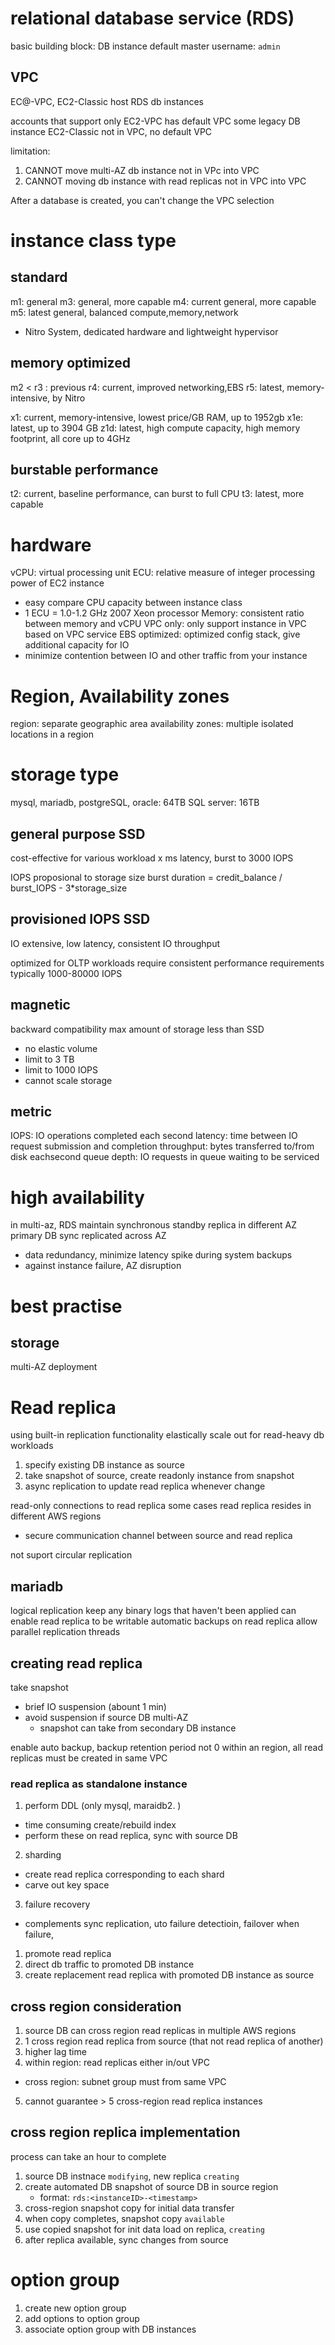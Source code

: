 # relational database service (RDS)
basic building block: DB instance
default master username: `admin`

## VPC
EC@-VPC, EC2-Classic host RDS db instances

accounts that support only EC2-VPC has default VPC
some legacy DB instance EC2-Classic not in VPC, no default VPC

limitation:
1. CANNOT move multi-AZ db instance not in VPc into VPC
2. CANNOT moving db instance with read replicas not in VPC into VPC 

After a database is created, you can't change the VPC selection

# instance class type
## standard
m1: general
m3: general, more capable
m4: current general, more capable
m5: latest general, balanced compute,memory,network
  - Nitro System, dedicated hardware and lightweight hypervisor

## memory optimized
m2 < r3 : previous
r4: current, improved networking,EBS
r5: latest, memory-intensive, by Nitro

x1: current, memory-intensive, lowest price/GB RAM, up to 1952gb
x1e: latest, up to 3904 GB
z1d: latest, high compute capacity, high memory footprint, all core up to 4GHz

## burstable performance
t2: current, baseline performance, can burst to full CPU
t3: latest, more capable

# hardware
vCPU: virtual processing unit
ECU: relative measure of integer processing power of EC2 instance
  - easy compare CPU capacity between instance class
  - 1 ECU = 1.0-1.2 GHz 2007 Xeon processor
Memory: consistent ratio between memory and vCPU
VPC only: only support instance in VPC based on VPC service
EBS optimized: optimized config stack, give additional capacity for IO
  - minimize contention between IO and other traffic from your instance


# Region, Availability zones
region: separate geographic area
availability zones: multiple isolated locations in a region

# storage type
mysql, mariadb, postgreSQL, oracle: 64TB
SQL server: 16TB

## general purpose SSD
cost-effective for various workload
x ms latency, burst to 3000 IOPS 

IOPS proposional to storage size
burst duration = credit_balance / burst_IOPS - 3*storage_size

## provisioned IOPS SSD
IO extensive, low latency, consistent IO throughput

optimized for OLTP workloads require consistent performance requirements
typically 1000-80000 IOPS

## magnetic
backward compatibility
max amount of storage less than SSD

- no elastic volume
- limit to 3 TB
- limit to 1000 IOPS
- cannot scale storage 

## metric
IOPS: IO operations completed each second
latency: time between IO request submission and completion
throughput: bytes transferred to/from disk eachsecond
queue depth: IO requests in queue waiting to be serviced


# high availability
in multi-az, RDS maintain synchronous standby replica in different AZ
primary DB sync replicated across AZ
- data redundancy, minimize latency spike during system backups
- against instance failure, AZ disruption




# best practise
## storage
multi-AZ deployment


# Read replica
using built-in replication functionality
elastically scale out for read-heavy db workloads

1. specify existing DB instance as source
2. take snapshot of source, create readonly instance from snapshot
3. async replication to update read replica whenever change

read-only connections to read replica
some cases read replica resides in different AWS regions
- secure communication channel between source and read replica

not suport circular replication

## mariadb
logical replication
keep any binary logs that haven't been applied
can enable read replica to be writable
automatic backups on read replica
allow parallel replication threads

## creating read replica
take snapshot
- brief IO suspension (abount 1 min)
- avoid suspension if source DB multi-AZ
  - snapshot can take from secondary DB instance

enable auto backup, backup retention period not 0
within an region, all read replicas must be created in same VPC

### read replica as standalone instance
1. perform DDL (only mysql, maraidb2. )
  - time consuming create/rebuild index
  - perform these on read replica, sync with source DB

2. sharding
  - create read replica corresponding to each shard
  - carve out key space

3. failure recovery
  - complements sync replication, uto failure detectioin, failover
  when failure,
  1. promote read replica
  2. direct db traffic to promoted DB instance
  3. create replacement read replica with promoted DB instance as source

## cross region consideration
1. source DB can cross region read replicas in multiple AWS regions
2. 1 cross region read replica from source (that not read replica of another)
3. higher lag time
4. within region: read replicas either in/out VPC
  - cross region: subnet group must from same VPC
5. cannot guarantee > 5 cross-region read replica instances

## cross region replica implementation
process can take an hour to complete
1. source DB instnace `modifying`, new replica `creating`
2. create automated DB snapshot of source DB in source region
   - format: `rds:<instanceID>-<timestamp>`
3. cross-region snapshot copy for initial data transfer
4. when copy completes, snapshot copy `available`
5. use copied snapshot for init data load on replica, `creating`
6. after replica available, sync changes from source

# option group
1. create new option group 
2. add options to option group
3. associate option group with DB instances






















